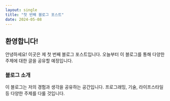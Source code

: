 ```yaml
---
layout: single
title: "첫 번째 블로그 포스트"
date: 2024-05-08
---
```


## 환영합니다!

안녕하세요! 이곳은 제 첫 번째 블로그 포스트입니다. 오늘부터 이 블로그를 통해 다양한 주제에 대한 글을 공유할 예정입니다.

### 블로그 소개

이 블로그는 저의 경험과 생각을 공유하는 공간입니다. 프로그래밍, 기술, 라이프스타일 등 다양한 주제를 다룰 것입니다.
